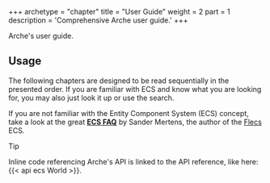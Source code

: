 +++
archetype = "chapter"
title = "User Guide"
weight = 2
part = 1
description = 'Comprehensive Arche user guide.'
+++

Arche's user guide.

## Usage
The following chapters are designed to be read sequentially in the presented order.
If you are familiar with ECS and know what you are looking for,
you may also just look it up or use the search.

If you are not familiar with the Entity Component System (ECS) concept,
take a look at the great [**ECS FAQ**](https://github.com/SanderMertens/ecs-faq) by Sander Mertens, the author of the [Flecs](http://flecs.dev) ECS.

> [!TIP]
> Inline code referencing Arche's API is linked to the API reference, like here: {{< api ecs World >}}.
